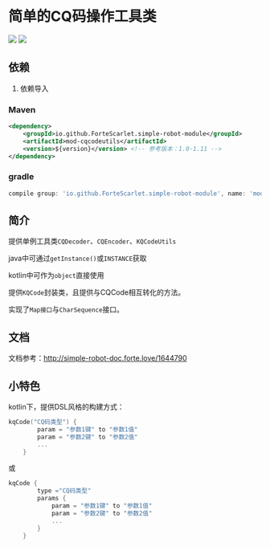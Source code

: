 # 简单的CQ码操作工具类
[![](https://img.shields.io/badge/simple--robot-module-green)](https://github.com/ForteScarlet/simple-robot-core) [![](https://img.shields.io/maven-central/v/io.github.ForteScarlet.simple-robot-module/mod-cqcodeutils)](https://search.maven.org/artifact/io.github.ForteScarlet.simple-robot-module/mod-cqcodeutils)
## **依赖**
1. 依赖导入
### Maven
```xml
<dependency>
    <groupId>io.github.ForteScarlet.simple-robot-module</groupId>
    <artifactId>mod-cqcodeutils</artifactId>
    <version>${version}</version> <!-- 参考版本：1.0-1.11 -->
</dependency>
```

### gradle
```groovy
compile group: 'io.github.ForteScarlet.simple-robot-module', name: 'mod-cqcodeutils', version: '${version}'
```

## **简介**
提供单例工具类`CQDecoder`、`CQEncoder`、`KQCodeUtils`

java中可通过`getInstance()`或`INSTANCE`获取

kotlin中可作为`object`直接使用

提供`KQCode`封装类，且提供与CQCode相互转化的方法。

实现了`Map接口`与`CharSequence`接口。

## **文档**
文档参考：http://simple-robot-doc.forte.love/1644790

## **小特色**
kotlin下，提供DSL风格的构建方式：
```kotlin
kqCode("CQ码类型") {
        param = "参数1键" to "参数1值"
        param = "参数2键" to "参数2值"
        ...
    }
```
或
```kotlin
kqCode {
        type ="CQ码类型"
        params {
            param = "参数1键" to "参数1值"
            param = "参数2键" to "参数2值"
            ...
        }
    }
```

